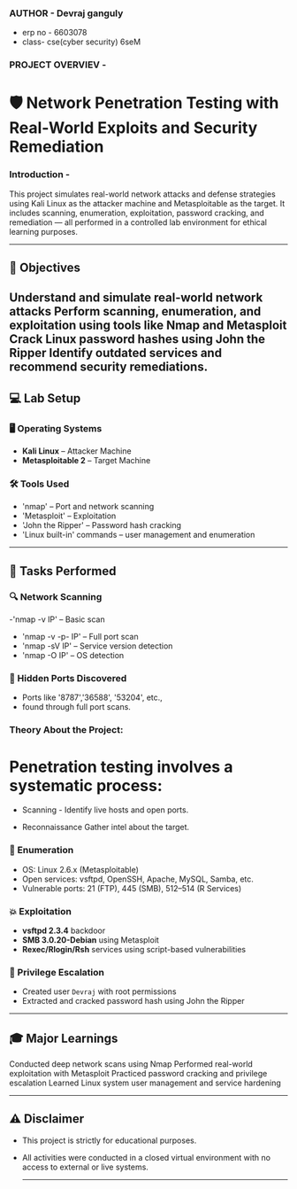 ### AUTHOR - Devraj ganguly
- erp no - 6603078
- class- cse(cyber security) 6seM

### PROJECT OVERVIEV  -

# 🛡 Network Penetration Testing with Real-World Exploits and Security Remediation

### Introduction -
This project simulates real-world network attacks and defense strategies using Kali Linux as the attacker machine and Metasploitable as the target.
It includes scanning, enumeration, exploitation, password cracking, and remediation — all performed in a controlled lab environment for ethical learning purposes.

---

## 🎯 Objectives
Understand and simulate real-world network attacks
Perform scanning, enumeration, and exploitation using tools like Nmap and Metasploit
Crack Linux password hashes using John the Ripper
Identify outdated services and recommend security remediations.
---

## 💻 Lab Setup

### 🖥 Operating Systems

- **Kali Linux** – Attacker Machine
- **Metasploitable 2** – Target Machine

### 🛠 Tools Used
- 'nmap' – Port and network scanning
- 'Metasploit' – Exploitation
- 'John the Ripper' – Password hash cracking
- 'Linux built-in' commands – user management and enumeration

---


## 🚀 Tasks Performed

### 🔍 Network Scanning
-'nmap -v IP' – Basic scan
- 'nmap -v -p- IP' – Full port scan
- 'nmap -sV IP' – Service version detection
- 'nmap -O IP' – OS detection

### 🔐 Hidden Ports Discovered
- Ports like '8787','36588', '53204', etc., 
- found through full port scans.


### Theory About the Project:

# Penetration testing involves a systematic process:
- Scanning - Identify live hosts and open ports.

- Reconnaissance Gather intel about the target.

### 📡 Enumeration
- OS: Linux 2.6.x (Metasploitable)
- Open services: vsftpd, OpenSSH, Apache, MySQL, Samba, etc.
- Vulnerable ports: 21 (FTP), 445 (SMB), 512–514 (R Services)

### 💥 Exploitation
- **vsftpd 2.3.4** backdoor
- **SMB 3.0.20-Debian** using Metasploit
- **Rexec/Rlogin/Rsh** services using script-based vulnerabilities

### 👤 Privilege Escalation
- Created user `Devraj` with root permissions
- Extracted and cracked password hash using John the Ripper

 ---
 
## 🎓 Major Learnings
Conducted deep network scans using Nmap
Performed real-world exploitation with Metasploit
Practiced password cracking and privilege escalation
Learned Linux system user management and service hardening

---

## ⚠ Disclaimer
- This project is strictly for educational purposes. 
- All activities were conducted in a closed virtual environment
  with no access to external or live systems.
  
  ---
  
 
